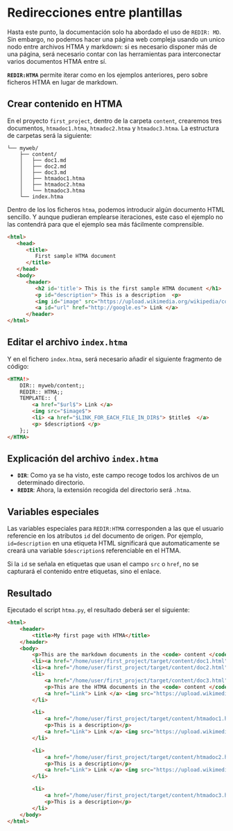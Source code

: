 # Redirecciones entre plantillas

Hasta este punto, la documentación solo ha abordado el uso de `REDIR: MD`. Sin embargo, no podemos hacer una página web compleja usando un unico nodo entre archivos HTMA y markdown: si es necesario disponer más de una página, será necesario contar con las herramientas para interconectar varios documentos HTMA entre sí. 

**`REDIR:HTMA`** permite iterar como en los ejemplos anteriores, pero sobre ficheros HTMA en lugar de markdown. 

## Crear contenido en HTMA

En el proyecto `first_project`, dentro de la carpeta `content`, crearemos tres documentos, `htmadoc1.htma`, `htmadoc2.htma` y `htmadoc3.htma`. La estructura de carpetas será la siguiente:

```
└── myweb/
    ├── content/
    │   ├── doc1.md
    │   ├── doc2.md
    │   ├── doc3.md
    │   ├── htmadoc1.htma
    │   ├── htmadoc2.htma
    │   └── htmadoc3.htma
    └── index.htma
```

Dentro de los los ficheros `htma`, podemos introducir algún documento HTML sencillo. Y aunque pudieran emplearse iteraciones, este caso el ejemplo no las contendrá para que el ejemplo sea más fácilmente comprensible.

``` html
<html>
   <head>
      <title> 
         First sample HTMA document
      </title>
   </head>
   <body>
      <header>
         <h2 id='title'> This is the first sample HTMA document </h1>
         <p id="description"> This is a description  <p>
         <img id="image" src="https://upload.wikimedia.org/wikipedia/commons/0/0e/Urgub_-_Texier_Charles_F%C3%A9lix_Marie_-_1882.jpg"> 
         <a id="url" href="http://google.es"> Link </a>
      </header>
</html>
```

## Editar el archivo `index.htma`

Y en el fichero `index.htma`, será necesario añadir el siguiente fragmento de código: 

```html
<HTMA!>
    DIR:: myweb/content;;
    REDIR:: HTMA;;
    TEMPLATE:: {
        <a href="$url$"> Link </a>
        <img src="$image$">
        <li> <a href="$LINK_FOR_EACH_FILE_IN_DIR$"> $title$  </a> 
        <p> $description$ </p>
    };;
</HTMA>
```
## Explicación del archivo `index.htma`

- **`DIR`**: Como ya se ha visto, este campo recoge todos los archivos de un determinado directorio.
- **`REDIR`**: Ahora, la extensión recogida del directorio será `.htma`.

## Variables especiales

Las variables especiales para `REDIR:HTMA` corresponden a las que el usuario referencie en los atributos `id` del documento de origen. Por ejemplo, `id=description` en una etiqueta HTML significará que automaticamente se creará una variable `$description$` referenciable en el HTMA. 

Si la `id` se señala en etiquetas que usan el campo `src` o `href`, no se capturará el contenido entre etiquetas, sino el enlace. 

## Resultado

Ejecutado el script `htma.py`, el resultado deberá ser el siguiente:

```html
<html>
    <header>
        <title>My first page with HTMA</title>
    </header>
    <body>
        <p>This are the markdown documents in the <code> content </code> directory:</p>
        <li><a href="/home/user/first_project/target/content/doc1.html"> Page Title</a></li>
        <li><a href="/home/user/first_project/target/content/doc2.html"> Page Title</a></li>
        <li>
            <a href="/home/user/first_project/target/content/doc3.html"> Page Title</a>
            <p>This are the HTMA documents in the <code> content </code> directory:</p>
            <a href="Link"> Link </a> <img src="https://upload.wikimedia.org/wikipedia/commons/0/0e/Urgub_-_Texier_Charles_F%C3%A9lix_Marie_-_1882.jpg" />
        </li>

        <li>
            <a href="/home/user/first_project/target/content/htmadoc1.html"> This is the first sample HTMA document </a>
            <p>This is a description</p>
            <a href="Link"> Link </a> <img src="https://upload.wikimedia.org/wikipedia/commons/0/0e/Urgub_-_Texier_Charles_F%C3%A9lix_Marie_-_1882.jpg" />
        </li>

        <li>
            <a href="/home/user/first_project/target/content/htmadoc2.html"> This is the second sample HTMA document </a>
            <p>This is a description</p>
            <a href="Link"> Link </a> <img src="https://upload.wikimedia.org/wikipedia/commons/0/0e/Urgub_-_Texier_Charles_F%C3%A9lix_Marie_-_1882.jpg" />
        </li>

        <li>
            <a href="/home/user/first_project/target/content/htmadoc3.html"> This is the third sample HTMA document </a>
            <p>This is a description</p>
        </li>
    </body>
</html>
``` 


